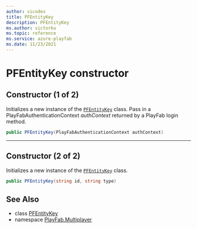 ```yaml
---
author: vicodex
title: PFEntityKey
description: PFEntityKey
ms.author: victorku
ms.topic: reference
ms.service: azure-playfab
ms.date: 11/23/2021
---
```


# PFEntityKey constructor

## Constructor (1 of 2)

Initializes a new instance of the [`PFEntityKey`](../PFEntityKey.md) class. Pass in a PlayFabAuthenticationContext *authContext* returned by a PlayFab login method.

```csharp
public PFEntityKey(PlayFabAuthenticationContext authContext)
```

---

## Constructor (2 of 2)

Initializes a new instance of the [`PFEntityKey`](../PFEntityKey.md) class.

```csharp
public PFEntityKey(string id, string type)
```

## See Also

* class [PFEntityKey](../PFEntityKey.md)
* namespace [PlayFab.Multiplayer](../../PlayFabMultiplayerSDK.md)
